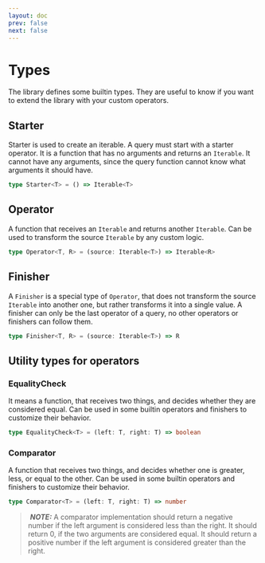 ```yaml
---
layout: doc
prev: false
next: false
---
```


# Types

The library defines some builtin types. They are useful to know if you want to extend the library with your custom operators.

## Starter

Starter is used to create an iterable. A query must start with a starter operator. It is a function that has no arguments and returns an `Iterable`. It cannot have any arguments, since the query function cannot know what arguments it should have.

```ts
type Starter<T> = () => Iterable<T>
```

## Operator

A function that receives an `Iterable` and returns another `Iterable`. Can be used to transform the source `Iterable` by any custom logic.

```ts
type Operator<T, R> = (source: Iterable<T>) => Iterable<R>
```

## Finisher

A `Finisher` is a special type of `Operator`, that does not transform the source `Iterable` into another one, but rather transforms it into a single value. A finisher can only be the last operator of a query, no other operators or finishers can follow them.

```ts
type Finisher<T, R> = (source: Iterable<T>) => R
```

## Utility types for operators

### EqualityCheck

It means a function, that receives two things, and decides whether they are considered equal. Can be used in some builtin operators and finishers to customize their behavior.

```ts
type EqualityCheck<T> = (left: T, right: T) => boolean
```

### Comparator

A function that receives two things, and decides whether one is greater, less, or equal to the other. Can be used in some builtin operators and finishers to customize their behavior.

```ts
type Comparator<T> = (left: T, right: T) => number
```

> **_NOTE:_** A comparator implementation should return a negative number if the left argument is considered less than the right. It should return 0, if the two arguments are considered equal. It should return a positive number if the left argument is considered greater than the right.
